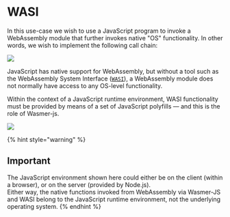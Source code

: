 # WASI

In this use-case we wish to use a JavaScript program to invoke a WebAssembly module that further invokes native "OS" functionality. In other words, we wish to implement the following call chain:

![](../../../.gitbook/assets/image%20%283%29%20%282%29.png)

JavaScript has native support for WebAssembly, but without a tool such as the WebAssembly System Interface \([`WASI`](https://github.com/webassembly/wasi)\), a WebAssembly module does not normally have access to any OS-level functionality.

Within the context of a JavaScript runtime environment, WASI functionality must be provided by means of a set of JavaScript polyfills — and this is the role of Wasmer-js.

![](../../../.gitbook/assets/image%20%285%29%20%281%29.png)

{% hint style="warning" %}
## Important

The JavaScript environment shown here could either be on the client \(within a browser\), or on the server \(provided by Node.js\).  
Either way, the native functions invoked from WebAssembly via Wasmer-JS and WASI belong to the JavaScript runtime environment, not the underlying operating system.
{% endhint %}

